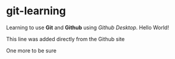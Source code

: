 # git-learning
 Learning to use **Git** and **Github** using *Github Desktop*. Hello World!

This line was added directly from the Github site

One more to be sure
